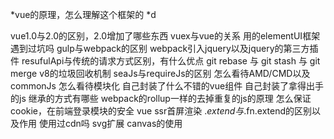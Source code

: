 
*vue的原理，怎么理解这个框架的
 *d






vue1.0与2.0的区别，2.0增加了哪些东西
vuex与vue的关系
用的elementUI框架遇到过坑吗
gulp与webpack的区别
webpack引入jquery以及jquery的第三方插件
resufulApi与传统的请求方式区别，有什么优点
git rebase 与 git stash 与 git merge
v8的垃圾回收机制
seaJs与requireJs的区别
怎么看待AMD/CMD以及commonJs
怎么看待模块化
自己封装了什么不错的vue组件
自己封装了拿得出手的js
继承的方式有哪些
webpack的rollup一样的去掉重复的js的原理
怎么保证cookie，在前端登录模块的安全
vue ssr首屏渲染
$.extend与$.fn.extend的区别以及作用
使用过cdn吗
svg扩展
canvas的使用
